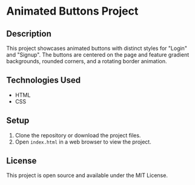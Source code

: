 # Animated Buttons Project

## Description

This project showcases animated buttons with distinct styles for "Login" and "Signup". The buttons are centered on the page and feature gradient backgrounds, rounded corners, and a rotating border animation.

## Technologies Used

- HTML
- CSS

## Setup

1. Clone the repository or download the project files.
2. Open `index.html` in a web browser to view the project.

## License

This project is open source and available under the MIT License.
